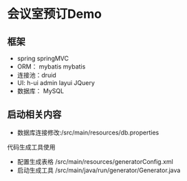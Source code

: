 # 会议室预订Demo
## 框架
- spring springMVC
- ORM： mybatis mybatis
- 连接池：druid
- UI: h-ui admin layui JQuery
- 数据库： MySQL
## 启动相关内容
- 数据库连接修改:/src/main/resources/db.properties

代码生成工具使用
- 配置生成表格
  /src/main/resources/generatorConfig.xml
- 启动生成工具
  /src/main/java/run/generator/Generator.java